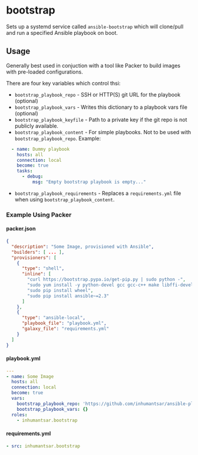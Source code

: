 # bootstrap

Sets up a systemd service called `ansible-bootstrap` which will clone/pull and
run a specified Ansible playbook on boot.

## Usage

Generally best used in conjuction with a tool like Packer to build images with pre-loaded
configurations.

There are four key variables which control thsi:

* `bootstrap_playbook_repo` - SSH or HTTP(S) git URL for the playbook (optional)
* `bootstrap_playbook_vars` - Writes this dictionary to a playbook vars file (optional)
* `bootstrap_playbook_keyfile` - Path to a private key if the git repo is not publicly available.
* `bootstrap_playbook_content` - For simple playbooks. Not to be used with `bootstrap_playbook_repo`. Example:
```yaml
  - name: Dummy playbook
    hosts: all
    connection: local
    become: true
    tasks:
      - debug:
          msg: "Empty bootstrap playbook is empty..."
```
* `bootstrap_playbook_requirements` - Replaces a `requirements.yml` file when using `bootstrap_playbook_content`.

### Example Using Packer
#### packer.json
```json
{
  "description": "Some Image, provisioned with Ansible",
  "builders": [ ... ],
  "provisioners": [
    {
      "type": "shell",
      "inline": [
        "curl https://bootstrap.pypa.io/get-pip.py | sudo python -",
        "sudo yum install -y python-devel gcc gcc-c++ make libffi-devel",
        "sudo pip install wheel",
        "sudo pip install ansible~=2.3"
      ]
    },
    {
      "type": "ansible-local",
      "playbook_file": "playbook.yml",
      "galaxy_file": "requirements.yml"
    }
  ]
}
```

#### playbook.yml
```yaml
---
- name: Some Image
  hosts: all
  connection: local
  become: true
  vars:
    bootstrap_playbook_repo: 'https://github.com/inhumantsar/ansible-play-someimage.git'
    bootstrap_playbook_vars: {}
  roles:
    - inhumantsar.bootstrap
```

#### requirements.yml
```yaml
- src: inhumantsar.bootstrap
```
